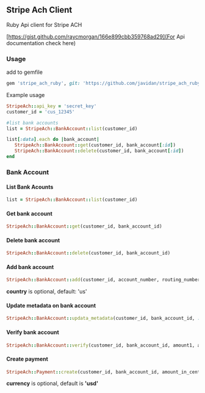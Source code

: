 ## Stripe Ach Client

Ruby Api client for Stripe ACH

[https://gist.github.com/raycmorgan/166e899cbb359768ad29](For Api documentation check here) 

### Usage
add to gemfile
```ruby
gem 'stripe_ach_ruby', git: 'https://github.com/javidan/stripe_ach_ruby'
```

Example usage

```ruby
StripeAch::api_key = 'secret_key'
customer_id = 'cus_12345'

#list bank accounts
list = StripeAch::BankAccount::list(customer_id)

list[:data].each do |bank_account|
   StripeAch::BankAccount::get(customer_id, bank_account[:id])
   StripeAch::BankAccount::delete(customer_id, bank_account[:id])
end
```

### Bank Account
#### List Bank Acounts

```ruby
list = StripeAch::BankAccount::list(customer_id)
```

#### Get bank account

```ruby
StripeAch::BankAccount::get(customer_id, bank_account_id)
```

#### Delete bank account
```ruby
StripeAch::BankAccount::delete(customer_id, bank_account_id)
```

#### Add bank account
```ruby
StripeAch::BankAccount::add(customer_id, account_number, routing_number, country)
```

**country** is optional, default: 'us'

#### Update metadata on bank account
```ruby
StripeAch::BankAccount::updata_metadata(customer_id, bank_account_id, :hello=>'world')
```

#### Verify bank account

```ruby
StripeAch::BankAccount::verify(customer_id, bank_account_id, amount1, amount2)
```

#### Create payment
```ruby
StripeAch::Payment::create(customer_id, bank_account_id, amount_in_cents, currency)
 ```

 **currency** is optional, default is **'usd'**
